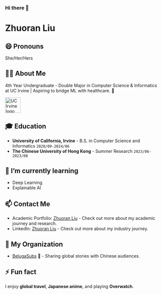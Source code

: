 ### Hi there 👋

# Zhuoran Liu

## 😄 Pronouns
She/Her/Hers

## 👨‍💻 About Me
4th Year Undergraduate - Double Major in Computer Science & Informatics at UC Irvine | Aspiring to bridge ML with healthcare. 🌟

<img src="https://upload.wikimedia.org/wikipedia/commons/a/ad/Ucirvine_logo.png" width="50" alt="UC Irvine logo">

## 🎓 Education
- **University of California, Irvine** - B.S. in Computer Science and Informatics `2020/09-2024/06`
- **The Chinese University of Hong Kong** - Summer Research `2023/06-2023/08`

## 🌱 I’m currently learning
- Deep Learning
- Explainable AI

## 📫 Contact Me
- Academic Portfolio: [Zhuoran Liu](https://www.zla.app/) - Check out more about my academic journey and research.
- LinkedIn: [Zhuoran Liu](https://www.linkedin.com/in/zhuoran-liu-work/) - Check out more about my industry journey.

## 👀 My Organization
- [BelugaSubs](https://www.belugasubs.com) 🐋 - Sharing global stories with Chinese audiences.

## ⚡ Fun fact
I enjoy **global travel**, **Japanese anime**, and playing **Overwatch**.


<!--
**ZL-Asica/ZL-Asica** is a ✨ _special_ ✨ repository because its `README.md` (this file) appears on your GitHub profile.

Here are some ideas to get you started:

- 🔭 I’m currently working on ...
- 🌱 I’m currently learning ...
- 👯 I’m looking to collaborate on ...
- 🤔 I’m looking for help with ...
- 💬 Ask me about ...
- 📫 How to reach me: ...
- 😄 Pronouns: ...
- ⚡ Fun fact: ...
-->
